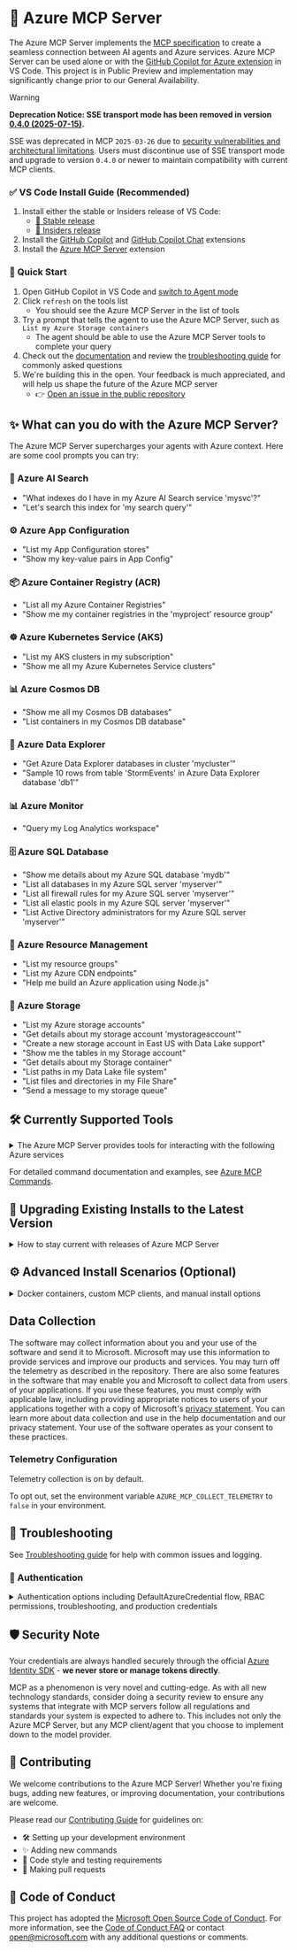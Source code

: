 # 🌟 Azure MCP Server

The Azure MCP Server implements the [MCP specification](https://modelcontextprotocol.io) to create a seamless connection between AI agents and Azure services.  Azure MCP Server can be used alone or with the [GitHub Copilot for Azure extension](https://marketplace.visualstudio.com/items?itemName=ms-azuretools.vscode-azure-github-copilot) in VS Code.  This project is in Public Preview and implementation may significantly change prior to our General Availability.


>[!WARNING]
>**Deprecation Notice: SSE transport mode has been removed in version [0.4.0 (2025-07-15)](https://github.com/Azure/azure-mcp/blob/main/CHANGELOG.md#breaking-changes-7).**
>
> SSE was deprecated in MCP `2025-03-26` due to [security vulnerabilities and architectural limitations](https://blog.fka.dev/blog/2025-06-06-why-mcp-deprecated-sse-and-go-with-streamable-http/). Users must discontinue use of SSE transport mode and upgrade to version `0.4.0` or newer to maintain compatibility with current MCP clients.


### ✅ VS Code Install Guide (Recommended)

1. Install either the stable or Insiders release of VS Code:
   * [💫 Stable release](https://code.visualstudio.com/download)
   * [🔮 Insiders release](https://code.visualstudio.com/insiders)
1. Install the [GitHub Copilot](https://marketplace.visualstudio.com/items?itemName=GitHub.copilot) and [GitHub Copilot Chat](https://marketplace.visualstudio.com/items?itemName=GitHub.copilot-chat) extensions
1. Install the [Azure MCP Server](https://marketplace.visualstudio.com/items?itemName=ms-azuretools.vscode-azure-mcp-server) extension

### 🚀 Quick Start

1. Open GitHub Copilot in VS Code and [switch to Agent mode](https://code.visualstudio.com/docs/copilot/chat/chat-agent-mode)
1. Click `refresh` on the tools list
    - You should see the Azure MCP Server in the list of tools
1. Try a prompt that tells the agent to use the Azure MCP Server, such as `List my Azure Storage containers`
    - The agent should be able to use the Azure MCP Server tools to complete your query
1. Check out the [documentation](https://learn.microsoft.com/azure/developer/azure-mcp-server/) and review the [troubleshooting guide](https://github.com/Azure/azure-mcp/blob/main/TROUBLESHOOTING.md) for commonly asked questions
1. We're building this in the open. Your feedback is much appreciated, and will help us shape the future of the Azure MCP server
    - 👉 [Open an issue in the public repository](https://github.com/Azure/azure-mcp/issues/new/choose)


## ✨ What can you do with the Azure MCP Server?

The Azure MCP Server supercharges your agents with Azure context. Here are some cool prompts you can try:

### 🔎 Azure AI Search

* "What indexes do I have in my Azure AI Search service 'mysvc'?"
* "Let's search this index for 'my search query'"

### ⚙️ Azure App Configuration

* "List my App Configuration stores"
* "Show my key-value pairs in App Config"

### 📦 Azure Container Registry (ACR)

* "List all my Azure Container Registries"
* "Show me my container registries in the 'myproject' resource group"

### ☸️ Azure Kubernetes Service (AKS)

* "List my AKS clusters in my subscription"
* "Show me all my Azure Kubernetes Service clusters"

### 📊 Azure Cosmos DB

* "Show me all my Cosmos DB databases"
* "List containers in my Cosmos DB database"

### 🧮 Azure Data Explorer

* "Get Azure Data Explorer databases in cluster 'mycluster'"
* "Sample 10 rows from table 'StormEvents' in Azure Data Explorer database 'db1'"

### 📊 Azure Monitor

* "Query my Log Analytics workspace"

### 🗄️ Azure SQL Database

* "Show me details about my Azure SQL database 'mydb'"
* "List all databases in my Azure SQL server 'myserver'"
* "List all firewall rules for my Azure SQL server 'myserver'"
* "List all elastic pools in my Azure SQL server 'myserver'"
* "List Active Directory administrators for my Azure SQL server 'myserver'"

### 🔧 Azure Resource Management

* "List my resource groups"
* "List my Azure CDN endpoints"
* "Help me build an Azure application using Node.js"

### 💾 Azure Storage

* "List my Azure storage accounts"
* "Get details about my storage account 'mystorageaccount'"
* "Create a new storage account in East US with Data Lake support"
* "Show me the tables in my Storage account"
* "Get details about my Storage container"
* "List paths in my Data Lake file system"
* "List files and directories in my File Share"
* "Send a message to my storage queue"

## 🛠️ Currently Supported Tools

<details>
<summary>The Azure MCP Server provides tools for interacting with the following Azure services</summary>

### 🔎 Azure AI Search (search engine/vector database)

* List Azure AI Search services
* List indexes and look at their schema and configuration
* Query search indexes

### ⚙️ Azure App Configuration

* List App Configuration stores
* Manage key-value pairs
* Handle labeled configurations
* Lock/unlock configuration settings

### 🛡️ Azure Best Practices

* Get secure, production-grade Azure SDK best practices for effective code generation.

### 🖥️ Azure CLI Extension

* Execute Azure CLI commands directly
* Support for all Azure CLI functionality

### 📦 Azure Container Registry (ACR)

* List Azure Container Registries in a subscription
* Filter container registries by resource group
* JSON output formatting
* Cross-platform compatibility

### 📊 Azure Cosmos DB (NoSQL Databases)

* List Cosmos DB accounts
* List and query databases
* Manage containers and items
* Execute SQL queries against containers

### 🧮 Azure Data Explorer

* List Azure Data Explorer clusters
* List databases
* List tables
* Get schema for a table
* Sample rows from a table
* Query using KQL

### 🐘 Azure Database for PostgreSQL - Flexible Server

* List and query databases.
* List and get schema for tables.
* List, get configuration and get parameters for servers.

### 🛠️ Azure Developer CLI (azd) Extension

* Execute Azure Developer CLI commands directly
* Support for template discovery, template initialization, provisioning and deployment
* Cross-platform compatibility

### 🧮 Azure Foundry

* List Azure Foundry models
* Deploy foundry models
* List foundry model deployments
  
### ☁️ Azure Function App

* List Azure Function Apps

### 🚀 Azure Managed Grafana

* List Azure Managed Grafana

### 🔑 Azure Key Vault

* List and create certificates
* List and create keys
* List and create secrets

### ☸️ Azure Kubernetes Service (AKS)

* List Azure Kubernetes Service clusters

### 📦 Azure Load Testing

* List, create load test resources
* List, create load tests
* Get, list, (create) run and rerun, update load test runs

### 🏪 Azure Marketplace

* Get details about Marketplace products

### 📈 Azure Monitor

#### Log Analytics

* List Log Analytics workspaces
* Query logs using KQL
* List available tables

#### Health Models

* Get health of an entity

#### Metrics

* Query Azure Monitor metrics for resources with time series data
* List available metric definitions for resources

### ⚙️ Azure Native ISV Services

* List Monitored Resources in a Datadog Monitor

### 🛡️ Azure Quick Review CLI Extension

* Scan Azure resources for compliance related recommendations

### 🔴 Azure Redis Cache

* List Redis Cluster resources
* List databases in Redis Clusters
* List Redis Cache resources
* List access policies for Redis Caches

### 🏗️ Azure Resource Groups

* List resource groups

### 🎭 Azure Role-Based Access Control (RBAC)

* List role assignments

### 🚌 Azure Service Bus

* Examine properties and runtime information about queues, topics, and subscriptions

### 🗄️ Azure SQL Database

* Show database details and properties
* List the details and properties of all databases
* List SQL server firewall rules

### 🗄️ Azure SQL Elastic Pool

* List elastic pools in SQL servers

### 🗄️ Azure SQL Server

* List Microsoft Entra ID administrators for SQL servers

### 💾 Azure Storage

* List and create Storage accounts
* Get detailed information about specific Storage accounts
* Manage blob containers and blobs
* List and query Storage tables
* List paths in Data Lake file systems
* Get container properties and metadata
* List files and directories in File Shares

### 📋 Azure Subscription

* List Azure subscriptions

### 🏗️ Azure Terraform Best Practices

* Get secure, production-grade Azure Terraform best practices for effective code generation and command execution

### 🖥️ Azure Virtual Desktop

* List Azure Virtual Desktop host pools
* List session hosts in host pools
* List user sessions on a session host

### 📊 Azure Workbooks

* List workbooks in resource groups
* Create new workbooks with custom visualizations
* Update existing workbook configurations
* Get workbook details and metadata
* Delete workbooks when no longer needed

### 🏗️ Bicep

* Get the Bicep schema for specific Azure resource types

### 🏗️ Cloud Architect

* Design Azure cloud architectures through guided questions

Agents and models can discover and learn best practices and usage guidelines for the `azd` MCP tool. For more information, see [AZD Best Practices](https://github.com/Azure/azure-mcp/tree/main/areas/extension/src/AzureMcp.Extension/Resources/azd-best-practices.txt).

</details>

For detailed command documentation and examples, see [Azure MCP Commands](https://github.com/Azure/azure-mcp/blob/main/docs/azmcp-commands.md).

## 🔄️ Upgrading Existing Installs to the Latest Version

<details>
<summary>How to stay current with releases of Azure MCP Server</summary>

#### NPX

If you use the default package spec of `@azure/mcp@latest`, npx will look for a new version on each server start. If you use just `@azure/mcp`, npx will continue to use its cached version until its cache is cleared.

#### NPM

If you globally install the cli via `npm install -g @azure/mcp` it will use the installed version until you manually update it with `npm update -g @azure/mcp`.

#### Docker

There is no version update built into the docker image.  To update, just pull the latest from the repo and repeat the [docker installation instructions](#docker-install).

#### VS Code

Installation in VS Code should be in one of the previous forms and the update instructions are the same. If you installed the mcp server with the `npx` command and  `-y @azure/mcp@latest` args, npx will check for package updates each time VS Code starts the server. Using a docker container in VS Code has the same no-update limitation described above.
</details>

## ⚙️ Advanced Install Scenarios (Optional)

<details>
<summary>Docker containers, custom MCP clients, and manual install options</summary>

### 🐋 Docker Install Steps (Optional)

Microsoft publishes an official Azure MCP Server Docker container on the [Microsoft Artifact Registry](https://mcr.microsoft.com/artifact/mar/azure-sdk/azure-mcp).

For a step-by-step Docker installation, follow these instructions:

1. Create an `.env` file with environment variables that [match one of the `EnvironmentCredential`](https://learn.microsoft.com/dotnet/api/azure.identity.environmentcredential) sets.  For example, a `.env` file using a service principal could look like:

    ```bash
    AZURE_TENANT_ID={YOUR_AZURE_TENANT_ID}
    AZURE_CLIENT_ID={YOUR_AZURE_CLIENT_ID}
    AZURE_CLIENT_SECRET={YOUR_AZURE_CLIENT_SECRET}
    ```

2. Add `.vscode/mcp.json` or update existing MCP configuration. Replace `/full/path/to/.env` with a path to your `.env` file.

    ```json
    {
      "servers": {
        "Azure MCP Server": {
          "command": "docker",
          "args": [
            "run",
            "-i",
            "--rm",
            "--env-file",
            "/full/path/to/.env"
            "mcr.microsoft.com/azure-sdk/azure-mcp:latest",
          ]
        }
      }
    }
    ```

Optionally, use `--env` or `--volume` to pass authentication values.

### 🤖 Custom MCP Client Install Steps (Optional)

You can easily configure your MCP client to use the Azure MCP Server. Have your client run the following command and access it via standard IO.

```bash
npx -y @azure/mcp@latest server start
```

### 🔧 Manual Install Steps (Optional)

For a step-by-step installation, follow these instructions:

1. Add `.vscode/mcp.json`:

    ```json
    {
      "servers": {
        "Azure MCP Server": {
          "command": "npx",
          "args": [
            "-y",
            "@azure/mcp@latest",
            "server",
            "start"
          ]
        }
      }
    }
    ```

    You can optionally set the `--namespace <namespace>` flag to install tools for the specified Azure product or service.

1. Add `.vscode/mcp.json`:

    ```json
    {
      "servers": {
        "Azure Best Practices": {
          "command": "npx",
          "args": [
            "-y",
            "@azure/mcp@latest",
            "server",
            "start",
            "--namespace",
            "bestpractices" // Any of the available MCP servers can be referenced here.
          ]
        }
      }
    }
    ```

More end-to-end MCP client/agent guides are coming soon!
</details>

## Data Collection

The software may collect information about you and your use of the software and send it to Microsoft. Microsoft may use this information to provide services and improve our products and services. You may turn off the telemetry as described in the repository. There are also some features in the software that may enable you and Microsoft to collect data from users of your applications. If you use these features, you must comply with applicable law, including providing appropriate notices to users of your applications together with a copy of Microsoft's [privacy statement](https://www.microsoft.com/privacy/privacystatement). You can learn more about data collection and use in the help documentation and our privacy statement. Your use of the software operates as your consent to these practices.

### Telemetry Configuration

Telemetry collection is on by default.

To opt out, set the environment variable `AZURE_MCP_COLLECT_TELEMETRY` to `false` in your environment.

## 📝 Troubleshooting

See [Troubleshooting guide](https://github.com/Azure/azure-mcp/blob/main/TROUBLESHOOTING.md#128-tool-limit-issue) for help with common issues and logging.

### 🔑 Authentication

<details>
<summary>Authentication options including DefaultAzureCredential flow, RBAC permissions, troubleshooting, and production credentials</summary>

The Azure MCP Server uses the Azure Identity library for .NET to authenticate to Microsoft Entra ID. For detailed information, see [Authentication Fundamentals](https://github.com/Azure/azure-mcp/blob/main/docs/Authentication.md#authentication-fundamentals).

If you're running into any issues with authentication, visit our [troubleshooting guide](https://github.com/Azure/azure-mcp/blob/main/TROUBLESHOOTING.md#authentication).

For enterprise authentication scenarios, including network restrictions, security policies, and protected resources, see [Authentication Scenarios in Enterprise Environments](https://github.com/Azure/azure-mcp/blob/main/docs/Authentication.md#authentication-scenarios-in-enterprise-environments).
</details>

## 🛡️ Security Note

Your credentials are always handled securely through the official [Azure Identity SDK](https://github.com/Azure/azure-sdk-for-net/blob/main/sdk/identity/Azure.Identity/README.md) - **we never store or manage tokens directly**.

MCP as a phenomenon is very novel and cutting-edge. As with all new technology standards, consider doing a security review to ensure any systems that integrate with MCP servers follow all regulations and standards your system is expected to adhere to. This includes not only the Azure MCP Server, but any MCP client/agent that you choose to implement down to the model provider.

## 👥 Contributing

We welcome contributions to the Azure MCP Server! Whether you're fixing bugs, adding new features, or improving documentation, your contributions are welcome.

Please read our [Contributing Guide](https://github.com/Azure/azure-mcp/blob/main/CONTRIBUTING.md) for guidelines on:

* 🛠️ Setting up your development environment
* ✨ Adding new commands
* 📝 Code style and testing requirements
* 🔄 Making pull requests

## 🤝 Code of Conduct

This project has adopted the
[Microsoft Open Source Code of Conduct](https://opensource.microsoft.com/codeofconduct/).
For more information, see the
[Code of Conduct FAQ](https://opensource.microsoft.com/codeofconduct/faq/)
or contact [open@microsoft.com](mailto:open@microsoft.com)
with any additional questions or comments.
